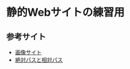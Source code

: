 # 静的Webサイトの練習用

## 参考サイト
- [画像サイト](https://www.photo-ac.com/search/ris?object_id=cc495ef0e169b4fbb4d4c7e53fa9c44d&id=27221918)
- [絶対パスと相対パス](https://be-marke.jp/articles/knowhow-absolute-relativepath)